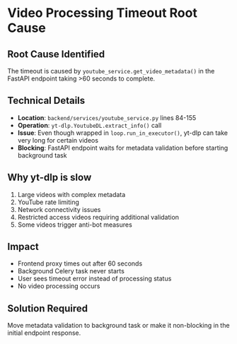 # Video Processing Timeout Root Cause

## Root Cause Identified
The timeout is caused by `youtube_service.get_video_metadata()` in the FastAPI endpoint taking >60 seconds to complete.

## Technical Details
- **Location**: `backend/services/youtube_service.py` lines 84-155
- **Operation**: `yt-dlp.YoutubeDL.extract_info()` call
- **Issue**: Even though wrapped in `loop.run_in_executor()`, yt-dlp can take very long for certain videos
- **Blocking**: FastAPI endpoint waits for metadata validation before starting background task

## Why yt-dlp is slow
1. Large videos with complex metadata
2. YouTube rate limiting
3. Network connectivity issues  
4. Restricted access videos requiring additional validation
5. Some videos trigger anti-bot measures

## Impact
- Frontend proxy times out after 60 seconds
- Background Celery task never starts
- User sees timeout error instead of processing status
- No video processing occurs

## Solution Required
Move metadata validation to background task or make it non-blocking in the initial endpoint response.